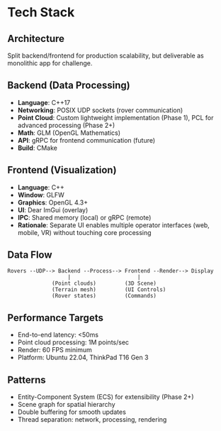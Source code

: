 # Tech Stack

## Architecture
Split backend/frontend for production scalability, but deliverable as monolithic app for challenge.

## Backend (Data Processing)
- **Language**: C++17
- **Networking**: POSIX UDP sockets (rover communication)
- **Point Cloud**: Custom lightweight implementation (Phase 1), PCL for advanced processing (Phase 2+)
- **Math**: GLM (OpenGL Mathematics)
- **API**: gRPC for frontend communication (future)
- **Build**: CMake

## Frontend (Visualization)
- **Language**: C++ 
- **Window**: GLFW
- **Graphics**: OpenGL 4.3+
- **UI**: Dear ImGui (overlay)
- **IPC**: Shared memory (local) or gRPC (remote)
- **Rationale**: Separate UI enables multiple operator interfaces (web, mobile, VR) without touching core processing

## Data Flow
```
Rovers --UDP--> Backend --Process--> Frontend --Render--> Display
                   |                     |
              (Point clouds)         (3D Scene)
              (Terrain mesh)         (UI Controls)
              (Rover states)         (Commands)
```

## Performance Targets
- End-to-end latency: <50ms
- Point cloud processing: 1M points/sec
- Render: 60 FPS minimum
- Platform: Ubuntu 22.04, ThinkPad T16 Gen 3

## Patterns
- Entity-Component System (ECS) for extensibility (Phase 2+)
- Scene graph for spatial hierarchy
- Double buffering for smooth updates
- Thread separation: network, processing, rendering
